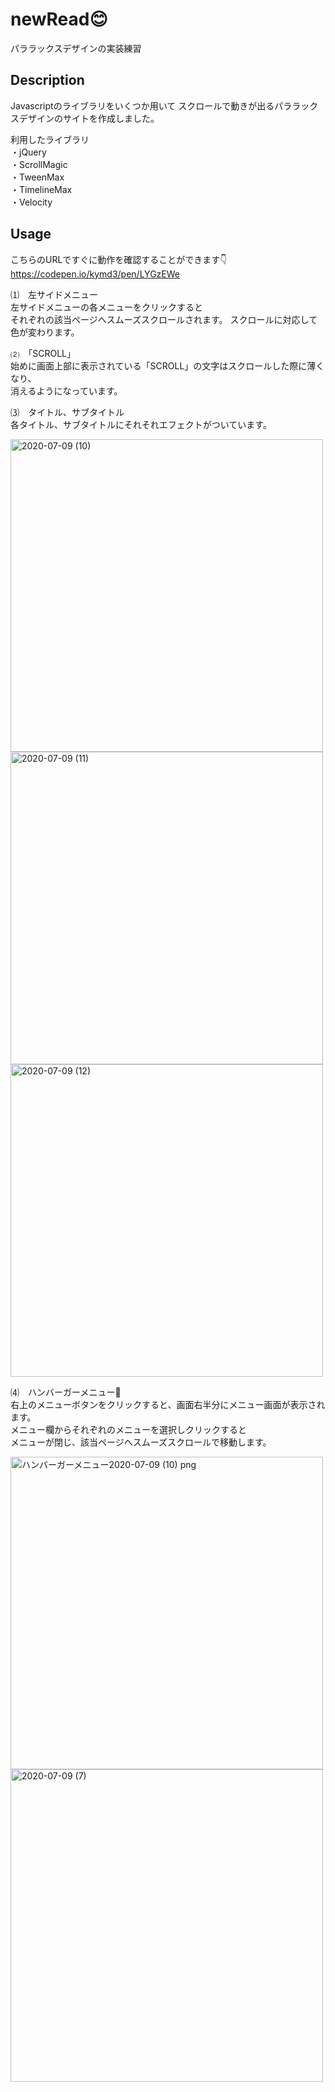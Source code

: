 # newRead:blush:

パララックスデザインの実装練習

## Description

Javascriptのライブラリをいくつか用いて
スクロールで動きが出るパララックスデザインのサイトを作成しました。

利用したライブラリ  
・jQuery  
・ScrollMagic  
・TweenMax  
・TimelineMax  
・Velocity  


## Usage
  
こちらのURLですぐに動作を確認することができます:point_down:  
https://codepen.io/kymd3/pen/LYGzEWe
  
⑴　左サイドメニュー  
左サイドメニューの各メニューをクリックすると  
それぞれの該当ページへスムーズスクロールされます。 
スクロールに対応して色が変わります。

⑵　「SCROLL」  
始めに画面上部に表示されている「SCROLL」の文字はスクロールした際に薄くなり、    
消えるようになっています。  
  
⑶　タイトル、サブタイトル  
各タイトル、サブタイトルにそれそれエフェクトがついています。 
  
<img width="500" alt="2020-07-09 (10)" src="https://user-images.githubusercontent.com/65747602/86990164-ef4a2f80-c1d6-11ea-8445-217066405d7a.png">
  
<img width="500" alt="2020-07-09 (11)" src="https://user-images.githubusercontent.com/65747602/86990169-f2452000-c1d6-11ea-8df4-cf9d9710b5e8.png">
  
<img width="500" alt="2020-07-09 (12)" src="https://user-images.githubusercontent.com/65747602/86990175-f40ee380-c1d6-11ea-8fbd-e46d02aff2d9.png">
  
  
⑷　ハンバーガーメニュー:hamburger:  
右上のメニューボタンをクリックすると、画面右半分にメニュー画面が表示されます。    
メニュー欄からそれぞれのメニューを選択しクリックすると  
メニューが閉じ、該当ページへスムーズスクロールで移動します。  
  
<img width="500" alt="ハンバーガーメニュー2020-07-09 (10) png　" src="https://user-images.githubusercontent.com/65747602/86990181-f5d8a700-c1d6-11ea-9728-5966179c6092.png">
  
<img width="500" alt="2020-07-09 (7)" src="https://user-images.githubusercontent.com/65747602/86986384-865eb980-c1ce-11ea-8116-c42710b411eb.png">

